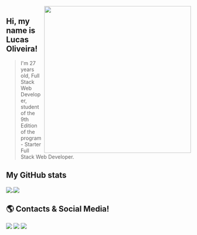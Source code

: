 <img src="https://raw.githubusercontent.com/MicaelliMedeiros/micaellimedeiros/master/image/computer-illustration.png" min-width="400px" max-width="400px" width="400px" align="right">

##  Hi, my name is <strong>Lucas Oliveira!</strong>

> I'm 27 years old, Full Stack Web Developer, student of the 9th Edition of the program - Starter Full Stack Web Developer.<br>

## My GitHub stats

<a href="https://github.com/Gurupreet">
  <img align="center" src="https://github-readme-stats.vercel.app/api/top-langs/?username=LucaasOliveira&theme=github_dark&hide_langs_below=1" />
</a>

<a href="https://github.com/Gurupreet">
 <img align="center" src="https://github-readme-stats.vercel.app/api?username=LucaasOliveira&show_icons=true&theme=github_dark&line_height=27" />
</a><br>

## 🌎 Contacts & Social Media!

<a href="https://www.linkedin.com/in/lucas-oliveira-98a076222/" target="_blank"><img src="https://img.shields.io/badge/LinkedIn-0077B5?style=for-the-badge&logo=linkedin&logoColor=white" /></a>
<a href="https://github.com/LucaasOliveira" target="_blank"><img src="https://img.shields.io/badge/GitHub-100000?style=for-the-badge&logo=github&logoColor=white" /></a>
<a href="mailto:olucasoliveira013@gmail.com" target="_blank"><img src="https://img.shields.io/badge/Gmail-D14836?style=for-the-badge&logo=gmail&logoColor=white" /></a>
